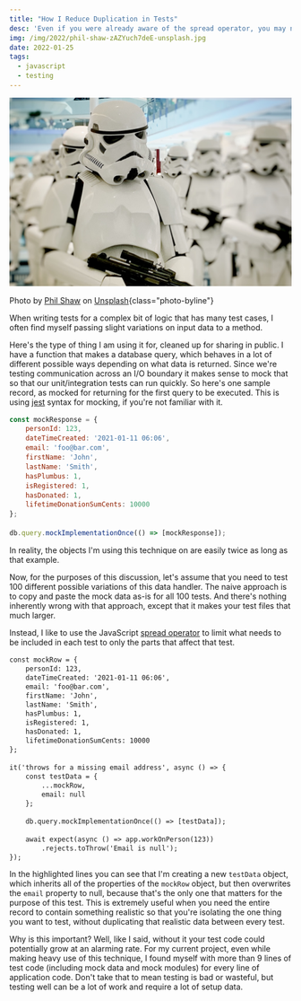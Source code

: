 ```yaml
---
title: "How I Reduce Duplication in Tests"
desc: 'Even if you were already aware of the spread operator, you may not have thought about this opportunity.'
img: /img/2022/phil-shaw-zAZYuch7deE-unsplash.jpg
date: 2022-01-25
tags:
  - javascript
  - testing
---
```


![Storm Troopers from Star Wars](/img/2022/phil-shaw-zAZYuch7deE-unsplash.jpg)

Photo by <a href="https://unsplash.com/@phillshaw?utm_source=unsplash&utm_medium=referral&utm_content=creditCopyText">Phil Shaw</a> on <a href="https://unsplash.com/s/photos/clone?utm_source=unsplash&utm_medium=referral&utm_content=creditCopyText">Unsplash</a>{class="photo-byline"}

When writing tests for a complex bit of logic that has many test cases, I often find myself passing slight variations on input data to a method.

Here's the type of thing I am using it for, cleaned up for sharing in public. I have a function that makes a database query, which behaves in a lot of different possible ways depending on what data is returned. Since we're testing communication across an I/O boundary it makes sense to mock that so that our unit/integration tests can run quickly. So here's one sample record, as mocked for returning for the first query to be executed. This is using [jest][] syntax for mocking, if you're not familiar with it.

```js
const mockResponse = {
	personId: 123,
	dateTimeCreated: '2021-01-11 06:06',
	email: 'foo@bar.com',
	firstName: 'John',
	lastName: 'Smith',
	hasPlumbus: 1,
	isRegistered: 1,
	hasDonated: 1,
	lifetimeDonationSumCents: 10000
};

db.query.mockImplementationOnce(() => [mockResponse]);
```

In reality, the objects I'm using this technique on are easily twice as long as that example.

Now, for the purposes of this discussion, let's assume that you need to test 100 different possible variations of this data handler. The naive approach is to copy and paste the mock data as-is for all 100 tests. And there's nothing inherently wrong with that approach, except that it makes your test files that much larger.

Instead, I like to use the JavaScript [spread operator][spread] to limit what needs to be included in each test to only the parts that affect that test.

```js/14-15
const mockRow = {
	personId: 123,
	dateTimeCreated: '2021-01-11 06:06',
	email: 'foo@bar.com',
	firstName: 'John',
	lastName: 'Smith',
	hasPlumbus: 1,
	isRegistered: 1,
	hasDonated: 1,
	lifetimeDonationSumCents: 10000
};

it('throws for a missing email address', async () => {
	const testData = {
		...mockRow,
		email: null
	};

	db.query.mockImplementationOnce(() => [testData]);

	await expect(async () => app.workOnPerson(123))
		.rejects.toThrow('Email is null');
});
```

In the highlighted lines you can see that I'm creating a new `testData` object, which inherits all of the properties of the `mockRow` object, but then overwrites the `email` property to null, because that's the only one that matters for the purpose of this test. This is extremely useful when you need the entire record to contain something realistic so that you're isolating the one thing you want to test, without duplicating that realistic data between every test.

Why is this important? Well, like I said, without it your test code could potentially grow at an alarming rate. For my current project, even while making heavy use of this technique, I found myself with more than 9 lines of test code (including mock data and mock modules) for every line of application code. Don't take that to mean testing is bad or wasteful, but testing well can be a lot of work and require a lot of setup data.

[jest]: https://jestjs.io/
[spread]: https://developer.mozilla.org/en-US/docs/Web/JavaScript/Reference/Operators/Spread_syntax
